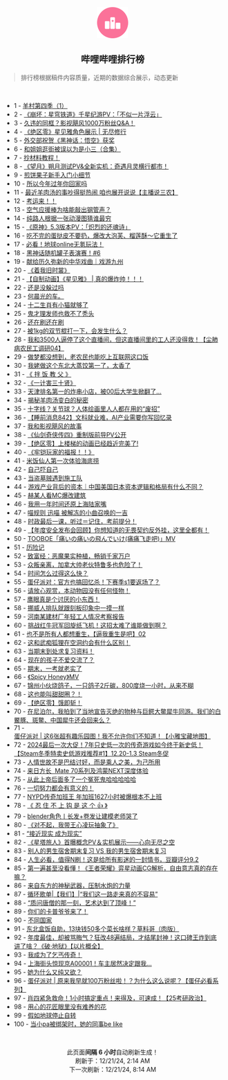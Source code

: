 <div align="center">
    <img src="./assets/icon_rank.png" alt="logo" />
    <h2>哔哩哔哩排行榜</h>
</div>

> 排行榜根据稿件内容质量，近期的数据综合展示，动态更新

<br />

<ul><li><span>1 - <a href=https://www.bilibili.com/BV12SkuYUEz9 target=_blank>羊村第四季（1）</a></span></li><li><span>2 - <a href=https://www.bilibili.com/BV12xkMYjEio target=_blank>《崩坏：星穹铁道》千星纪游PV：「不似一片浮云」</a></span></li><li><span>3 - <a href=https://www.bilibili.com/BV1rEknYzEmf target=_blank>久违的同框？影视飓风1000万粉丝Q&amp;A！</a></span></li><li><span>4 - <a href=https://www.bilibili.com/BV1kzrfY1EM3 target=_blank>《绝区零》星见雅角色展示&nbsp;|&nbsp;无尽修行</a></span></li><li><span>5 - <a href=https://www.bilibili.com/BV1xLkwYfEXG target=_blank>外交部祝贺《黑神话：悟空》获奖</a></span></li><li><span>6 - <a href=https://www.bilibili.com/BV1QfkJYpEuK target=_blank>和姐姐逛街被误以为是小三（合集）</a></span></li><li><span>7 - <a href=https://www.bilibili.com/BV1hukBYzEuU target=_blank>抄材料教程！</a></span></li><li><span>8 - <a href=https://www.bilibili.com/BV1qsknYvEfD target=_blank>《望月》朔月测试PV&amp;全新实机：奇遇月灵横行都市！</a></span></li><li><span>9 - <a href=https://www.bilibili.com/BV1RhknYhEFe target=_blank>煎饼果子新手入门小细节</a></span></li><li><span>10 - <a href=https://www.bilibili.com/BV1DvkTYnEzS target=_blank>所以今年过年你回家吗</a></span></li><li><span>11 - <a href=https://www.bilibili.com/BV1UekAYvEqm target=_blank>最近羊肉汤的事吵得挺热闹&nbsp;咱也展开说说【主播说三农】</a></span></li><li><span>12 - <a href=https://www.bilibili.com/BV1jqkwYyE5y target=_blank>考运来！！</a></span></li><li><span>13 - <a href=https://www.bilibili.com/BV1v5kHYwEeU target=_blank>空气应援棒为啥能敲出钢管声？</a></span></li><li><span>14 - <a href=https://www.bilibili.com/BV16UkcY7Eu1 target=_blank>纯路人根据一张动漫图猜谁最穷</a></span></li><li><span>15 - <a href=https://www.bilibili.com/BV1KLk1YUEPn target=_blank>《原神》5.3版本PV：「炽烈的还魂诗」</a></span></li><li><span>16 - <a href=https://www.bilibili.com/BV12hkcYfErt target=_blank>吃不完的蛋挞皮不要扔，爆改大泡芙、榴莲酥～它重生了</a></span></li><li><span>17 - <a href=https://www.bilibili.com/BV1ApkmYQEXc target=_blank>必看！地球online无氪玩法！</a></span></li><li><span>18 - <a href=https://www.bilibili.com/BV1AvrfYJEgW target=_blank>黑神话随机罐子表演赛！#6</a></span></li><li><span>19 - <a href=https://www.bilibili.com/BV1HWkwYWETx target=_blank>献给历久弥新的中华戏曲｜戏游九州</a></span></li><li><span>20 - <a href=https://www.bilibili.com/BV1AckcYnE8f target=_blank>《着我旧时裳》</a></span></li><li><span>21 - <a href=https://www.bilibili.com/BV1gkkFYYE3D target=_blank>【自制动画】《星见雅》&nbsp;|&nbsp;真的爆炸帅！！！</a></span></li><li><span>22 - <a href=https://www.bilibili.com/BV1yMkEYBEPR target=_blank>还是没躲过吗</a></span></li><li><span>23 - <a href=https://www.bilibili.com/BV1mPkEY3Esa target=_blank>何晨光的车。</a></span></li><li><span>24 - <a href=https://www.bilibili.com/BV1RPkKYXEei target=_blank>十二生肖有小猫就够了</a></span></li><li><span>25 - <a href=https://www.bilibili.com/BV1LUkMYhEny target=_blank>鬼才理发师也救不了秃头</a></span></li><li><span>26 - <a href=https://www.bilibili.com/BV1KykTYLEDm target=_blank>还在刷还在刷</a></span></li><li><span>27 - <a href=https://www.bilibili.com/BV16wkgY6E3X target=_blank>被1kg的双节棍打一下，会发生什么？</a></span></li><li><span>28 - <a href=https://www.bilibili.com/BV1T2kuYQEAc target=_blank>我和3500人逼停了这个直播间，但这直播间里的工人还没得救！【尘肺病农民工调研04】</a></span></li><li><span>29 - <a href=https://www.bilibili.com/BV1qSkcY2EqC target=_blank>做梦都没想到，老农民也能吃上互联网这口饭</a></span></li><li><span>30 - <a href=https://www.bilibili.com/BV1iikwYLEio target=_blank>我姥做这个东北大蒸饺第一了，太香了</a></span></li><li><span>31 - <a href=https://www.bilibili.com/BV1JSkGYjECF target=_blank>《&nbsp;拌&nbsp;饭&nbsp;教&nbsp;父&nbsp;》</a></span></li><li><span>32 - <a href=https://www.bilibili.com/BV1awkwYBE6q target=_blank>《一计害三十贤》</a></span></li><li><span>33 - <a href=https://www.bilibili.com/BV1vfkcY6EPZ target=_blank>天津排名第一的炸串小店，被00后大学生掀翻了…</a></span></li><li><span>34 - <a href=https://www.bilibili.com/BV1MhkAYBE67 target=_blank>揭秘羊肉汤变白的秘密</a></span></li><li><span>35 - <a href=https://www.bilibili.com/BV1e7kGYMEJ7 target=_blank>十字线？关节球？人体绘画里人人都在用的“废招”</a></span></li><li><span>36 - <a href=https://www.bilibili.com/BV1k7knYgEZd target=_blank>【睡前消息842】文科就业难，AI产业需要你写回忆录</a></span></li><li><span>37 - <a href=https://www.bilibili.com/BV1yTkEYuExz target=_blank>我和影视飓风的故事</a></span></li><li><span>38 - <a href=https://www.bilibili.com/BV1FjkEYPEZM target=_blank>《仙剑奇侠传四》重制版前导PV公开</a></span></li><li><span>39 - <a href=https://www.bilibili.com/BV1H4kwYHEMH target=_blank>【绝区零】上楼梯的动画已经趋近完美了!</a></span></li><li><span>40 - <a href=https://www.bilibili.com/BV1qDrfYMEKo target=_blank>《牢铠玩家的福报！！》</a></span></li><li><span>41 - <a href=https://www.bilibili.com/BV1TskJY2E5L target=_blank>米饭仙人第一次体验海底捞</a></span></li><li><span>42 - <a href=https://www.bilibili.com/BV1MmkFYFEXS target=_blank>自己吓自己</a></span></li><li><span>43 - <a href=https://www.bilibili.com/BV1iqBFYwEGk target=_blank>当盗墓贼遇到施工队</a></span></li><li><span>44 - <a href=https://www.bilibili.com/BV1K8rfYXE99 target=_blank>游戏产业背后的资本｜中国美国日本资本逻辑和格局有什么不同？</a></span></li><li><span>45 - <a href=https://www.bilibili.com/BV19SkJYbERb target=_blank>赫某人看MC爆改建筑</a></span></li><li><span>46 - <a href=https://www.bilibili.com/BV1qnkEY8EZX target=_blank>我用一年时间还原上海陆家嘴</a></span></li><li><span>47 - <a href=https://www.bilibili.com/BV18GkBYqEzK target=_blank>喵规则&nbsp;迅喵&nbsp;被解冻的小曲召唤的一吉</a></span></li><li><span>48 - <a href=https://www.bilibili.com/BV1oXkcYyExV target=_blank>时政最后一课，听过＝记住，考前提分！</a></span></li><li><span>49 - <a href=https://www.bilibili.com/BV1AYkJY3EzU target=_blank>【年度安全发布会回顾】你想知道的无畏契约反外挂，这里全都有！</a></span></li><li><span>50 - <a href=https://www.bilibili.com/BV1gzBNYKEmH target=_blank>TOOBOE「痛いの痛いの飛んでいけ(痛痛飞走吧)」MV</a></span></li><li><span>51 - <a href=https://www.bilibili.com/BV1XPkwYTEjv target=_blank>历险记</a></span></li><li><span>52 - <a href=https://www.bilibili.com/BV1VDkMYFE2q target=_blank>致富经：恶魔果实种植，畅销千家万户</a></span></li><li><span>53 - <a href=https://www.bilibili.com/BV1hPkwYTEzJ target=_blank>众叛亲离，加拿大帅老伙特鲁多也危险了！</a></span></li><li><span>54 - <a href=https://www.bilibili.com/BV1uKkpY4EAD target=_blank>时间怎么过得这么快？</a></span></li><li><span>55 - <a href=https://www.bilibili.com/BV1KuknY2EqA target=_blank>蛋仔派对：官方也搞回忆杀！下赛季s1要返场了？</a></span></li><li><span>56 - <a href=https://www.bilibili.com/BV1HpkFYjEFJ target=_blank>请放心观赏，本动物园没有任何怪物！</a></span></li><li><span>57 - <a href=https://www.bilibili.com/BV1XckwYuEYB target=_blank>鹰眼真是个讨厌的小东西！</a></span></li><li><span>58 - <a href=https://www.bilibili.com/BV1jNkJY8EtQ target=_blank>挪威人排队就跟刻板印象中一摸一样</a></span></li><li><span>59 - <a href=https://www.bilibili.com/BV1d8kuYaEBq target=_blank>河南某建材厂年轻工人情况考察报告</a></span></li><li><span>60 - <a href=https://www.bilibili.com/BV1PYkJY3Emu target=_blank>挑战红牛冠军回旋纸飞机！这招太难了谁能做到啊？</a></span></li><li><span>61 - <a href=https://www.bilibili.com/BV113knY5EoD target=_blank>也不是所有人都想重生，【逼我重生是吧】02</a></span></li><li><span>62 - <a href=https://www.bilibili.com/BV1yjkFYnEw5 target=_blank>这和武痴狐狸在空洞约会有什么区别！</a></span></li><li><span>63 - <a href=https://www.bilibili.com/BV1vfkcY6EPH target=_blank>当期末到处求复习资料！</a></span></li><li><span>64 - <a href=https://www.bilibili.com/BV1ZCkJYYEBD target=_blank>现在的孩子不爱交流了？</a></span></li><li><span>65 - <a href=https://www.bilibili.com/BV1KekHYEEgt target=_blank>期末，一考就老实了</a></span></li><li><span>66 - <a href=https://www.bilibili.com/BV1CYrfYSEex target=_blank>《Spicy&nbsp;Honey》MV</a></span></li><li><span>67 - <a href=https://www.bilibili.com/BV1tHkJYUELz target=_blank>锦州小伙烧鸽子，一只鸽子2斤碳，800度烧一小时，从来不糊</a></span></li><li><span>68 - <a href=https://www.bilibili.com/BV1PXkuYmEBr target=_blank>这也能叫甜甜圈？！</a></span></li><li><span>69 - <a href=https://www.bilibili.com/BV1TUkFYbEJb target=_blank>【绝区零】饿即斩！</a></span></li><li><span>70 - <a href=https://www.bilibili.com/BV1LtrZYNEnz target=_blank>在尼泊尔，我拍到了当地宣告灭绝的物种与巨鳄大鳖犀牛同游。我们的白鱀豚、斑鳖、中国犀牛还会回来么？</a></span></li><li><span>71 - <a href=https://www.bilibili.com/BV1awkwYBEdK target=_blank>蛋仔派对&nbsp;|&nbsp;这6张超有趣乐园图！我不允许你们不知道！【小雅宝藏地图】</a></span></li><li><span>72 - <a href=https://www.bilibili.com/BV1rRkrYvEn8 target=_blank>2024最后一次大促！7年只史低一次的传奇游戏如今终于新史低！【Steam冬季特卖史低游戏推荐#1】12.20-1.3&nbsp;Steam冬促</a></span></li><li><span>73 - <a href=https://www.bilibili.com/BV16yBKYDEPF target=_blank>人情世故不是巴结讨好，而是乘人之美，为己所用</a></span></li><li><span>74 - <a href=https://www.bilibili.com/BV1i3kgYeE5T target=_blank>来日方长&nbsp;&nbsp;Mate&nbsp;70系列及鸿蒙NEXT深度体验</a></span></li><li><span>75 - <a href=https://www.bilibili.com/BV1REkAY1EzD target=_blank>从此上帝后面多了一个冤死鬼哈哈哈哈哈</a></span></li><li><span>76 - <a href=https://www.bilibili.com/BV1AZkuY5ELE target=_blank>一切努力都会有意义的！</a></span></li><li><span>77 - <a href=https://www.bilibili.com/BV1rdkuYyEZc target=_blank>NYPD传奇加班王&nbsp;年加班1627小时被爆根本不上班</a></span></li><li><span>78 - <a href=https://www.bilibili.com/BV1jkkKYoEdA target=_blank>《&nbsp;忍&nbsp;住&nbsp;不&nbsp;上&nbsp;钩&nbsp;是&nbsp;这&nbsp;个&nbsp;👍&nbsp;》</a></span></li><li><span>79 - <a href=https://www.bilibili.com/BV1mKknYmEQi target=_blank>blender角色丨长发+卷发让建模老师哭了</a></span></li><li><span>80 - <a href=https://www.bilibili.com/BV1AskVYpEcf target=_blank>《对不起，我带王心凌玩抽象了》</a></span></li><li><span>81 - <a href=https://www.bilibili.com/BV1TMk3YxEMh target=_blank>“接近现实&nbsp;成为现实”</a></span></li><li><span>82 - <a href=https://www.bilibili.com/BV1dfqBYqEm3 target=_blank>《星塔旅人》首曝概念PV＆实机展示——心向无尽之空</a></span></li><li><span>83 - <a href=https://www.bilibili.com/BV1ejkgYcEVo target=_blank>别人的男生宿舍期末复习&nbsp;VS&nbsp;我的男生宿舍期末复习</a></span></li><li><span>84 - <a href=https://www.bilibili.com/BV1SAknYSEas target=_blank>人生必看，值得N刷！这是给所有影迷的一封情书，豆瓣评分9.2</a></span></li><li><span>85 - <a href=https://www.bilibili.com/BV1A5kuYCEtg target=_blank>第一遍甚至没看懂！《王者荣耀》弈星动画CG解析，自由意志真的存在嘛？</a></span></li><li><span>86 - <a href=https://www.bilibili.com/BV1PYrfYDEqq target=_blank>来自东方的神秘武器，压制水炮的力量</a></span></li><li><span>87 - <a href=https://www.bilibili.com/BV18ikEYJEff target=_blank>循环歌单|【我们】|“我们这一路走来真的不容易”</a></span></li><li><span>88 - <a href=https://www.bilibili.com/BV1QmkLY5ESw target=_blank>“质问唐僧的那一刻，艺术达到了顶峰！”</a></span></li><li><span>89 - <a href=https://www.bilibili.com/BV1rRkTYqEFY target=_blank>你们的卡普爷爷来了！</a></span></li><li><span>90 - <a href=https://www.bilibili.com/BV1bTkFY4Ebj target=_blank>不同国家</a></span></li><li><span>91 - <a href=https://www.bilibili.com/BV1SCkuYXEuv target=_blank>东北盒饭自助，13块钱50多个菜长啥样？草料哥（肉版）</a></span></li><li><span>92 - <a href=https://www.bilibili.com/BV1fZkTYvEB6 target=_blank>年度最佳，却被骂晦气？狂改48遍结局，才结尾封神！这口碑王炸到底讲了啥？《破·地狱》【以片概全】</a></span></li><li><span>93 - <a href=https://www.bilibili.com/BV1DxkcYAEzq target=_blank>我成为了乞丐传奇！</a></span></li><li><span>94 - <a href=https://www.bilibili.com/BV1Z4kuYeEba target=_blank>上海街头惊现京A00001！车主居然决定跟我…</a></span></li><li><span>95 - <a href=https://www.bilibili.com/BV192k7YXERX target=_blank>她为什么又纯又欲？</a></span></li><li><span>96 - <a href=https://www.bilibili.com/BV1koBNY9EGd target=_blank>蛋仔派对&nbsp;|&nbsp;原来我早就100万粉丝啦！？为什么这么说呢？【蛋仔必看系列】</a></span></li><li><span>97 - <a href=https://www.bilibili.com/BV1Muk3YRE5h target=_blank>肖四紧急救命！1小时搞定重点！来得及，可速成！【25考研政治】</a></span></li><li><span>98 - <a href=https://www.bilibili.com/BV1g6BNYvEJk target=_blank>用心的花匠眼里没有难养的花</a></span></li><li><span>99 - <a href=https://www.bilibili.com/BV1YZkcY3EX3 target=_blank>假如地球停止自转</a></span></li><li><span>100 - <a href=https://www.bilibili.com/BV1o4kuYeEkn target=_blank>当小pa被绑架时，她的同事be&nbsp;like</a></span></li></ul>

<br />

<p align=center>此页面<strong>间隔 6 小时</strong>自动刷新生成！<br>刷新于：12/21/24, 2:14 AM<br>下一次刷新：12/21/24, 8:14 AM</p>
